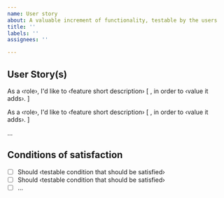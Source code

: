 ```yaml
---
name: User story
about: A valuable increment of functionality, testable by the users
title: ''
labels: ''
assignees: ''

---
```


<!--
⚠️ Public content warning ⚠️
Issues created in this repository will be publicly available on the Internet. Please do not include any sensitive or internal information in your issue.

🔒 Reporting security vulnerabilities 🔒
Do not create issues about security vulnerabilities. Please consult our security policy for instructions about how to safely report a security issue: https://github.com/az-digital/az_quickstart/security/policy
-->

## User Story(s)

<!--- Edit and replace examples below. Add or remove as needed  -->

As a ‹role›, I'd like to ‹feature short description› [ , in order to ‹value it adds›. ]

As a ‹role›, I'd like to ‹feature short description› [ , in order to ‹value it adds›. ]

…

## Conditions of satisfaction
- [ ] Should ‹testable condition that should be satisfied›
- [ ] Should ‹testable condition that should be satisfied›
- [ ] …

<!--- ## _DELETE FOLLOWING SECTIONS_

### Roles

* _Visitor_ of an Arizona Quickstart website
* _Member_ of the Arizona Digital team
* _Admin_ of the Arizona Digital team

### A good user story should be (I-N-V-E-S-T principle)

* _Independent_ (from other user stories, allowing to realize them in any order)
* _Negotiable_ (omit details that would freeze the story)
* _Valuable_ (implementation delivers an increment of functionality, observable by and useful to users)
* _Estimatable_ (developers should be able to estimate its size relative to other stories)
* _Sizable_ (implementation fits in one iteration – if it needs many to complete, it is an EPIC)
* _Testable_ (user must be able to check the conditions of satisfaction). -->
